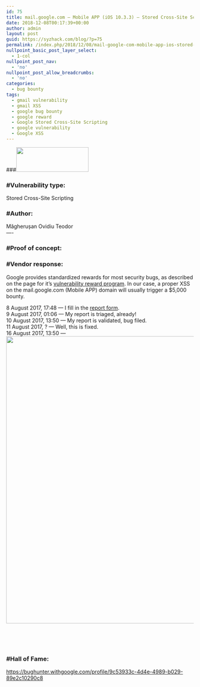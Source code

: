 ```yaml
---
id: 75
title: mail.google.com – Mobile APP (iOS 10.3.3) – Stored Cross-Site Scripting – $5,000 Bounty Awarded
date: 2018-12-08T00:17:39+00:00
author: admin
layout: post
guid: https://syzhack.com/blog/?p=75
permalink: /index.php/2018/12/08/mail-google-com-mobile-app-ios-stored-cross-site-scripting/
nullpoint_basic_post_layer_select:
  - 1-col
nullpoint_post_nav:
  - 'no'
nullpoint_post_allow_breadcrumbs:
  - 'no'
categories:
  - bug bounty
tags:
  - gmail vulnerability
  - gmail XSS
  - google bug bounty
  - google reward
  - Google Stored Cross-Site Scripting
  - google vulnerability
  - Google XSS
---
```

###<img class="wp-image-76 aligncenter" src="https://syzhack.com/blog/wp-content/uploads/2018/12/Googlelogo.png" alt="" width="194" height="66" /> 

### #Vulnerability type:

Stored Cross-Site Scripting

### #Author:

Măgherușan Ovidiu Teodor  
&#8212;-

### #Proof of concept:<figure id="9d65" class="graf graf--figure graf-after--p"> 

<div class="aspectRatioPlaceholder is-locked">
  <p>
  </p>
  
  <h3 id="a384" class="graf graf--h3 graf-after--p">
    #Vendor response:
  </h3>
  
  <p id="634a" class="graf graf--p graf-after--h3">
    Google provides standardized rewards for most security bugs, as described on the page for it&#8217;s <a class="markup--anchor markup--p-anchor" href="https://www.google.com/about/appsecurity/reward-program/index.html#rewards" target="_blank" rel="nofollow noopener" data-href="https://www.google.com/about/appsecurity/reward-program/index.html#rewards">vulnerability reward program</a>. In our case, a proper XSS on the mail.google.com (Mobile APP) domain will usually trigger a $5,000 bounty.
  </p>
  
  <p id="0fc4" class="graf graf--p graf-after--p">
    8 August 2017, 17:48 — I fill in the <a class="markup--anchor markup--p-anchor" href="https://www.google.com/appserve/security-bugs/new" target="_blank" rel="nofollow noopener" data-href="https://www.google.com/appserve/security-bugs/new">report form</a>.<br /> 9 August 2017, 01:06 — My report is triaged, already!<br /> 10 August 2017, 13:50 — My report is validated, bug filed.<br /> 11 August 2017, ? — Well, this is fixed.<br /> 16 August 2017, 13:50 —<img class="size-full wp-image-82 aligncenter" src="https://syzhack.com/blog/wp-content/uploads/2018/12/Screenshot_3.png" alt="" width="634" height="772" />
  </p>
  
  <p>
    &nbsp;
  </p>
</div></figure> 

&nbsp;

### #Hall of Fame:

https://bughunter.withgoogle.com/profile/9c53933c-4d4e-4989-b029-89e2c10290c8